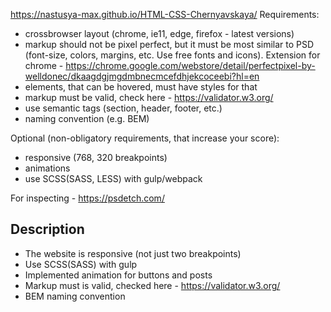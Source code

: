 https://nastusya-max.github.io/HTML-CSS-Chernyavskaya/
Requirements:
* crossbrowser layout (chrome, ie11, edge, firefox - latest versions)
*	markup should not be pixel perfect, but it must be most similar to PSD (font-size, colors, margins, etc. Use free fonts and icons). Extension for chrome - https://chrome.google.com/webstore/detail/perfectpixel-by-welldonec/dkaagdgjmgdmbnecmcefdhjekcoceebi?hl=en
*	elements, that can be hovered, must have styles for that
*	markup must be valid, check here - https://validator.w3.org/
*	use semantic tags (section, header, footer, etc.)
*	naming convention (e.g. BEM) 

Optional (non-obligatory requirements, that increase your score):
*	responsive (768, 320 breakpoints)
*	animations 
*	use SCSS(SASS, LESS) with gulp/webpack 

For inspecting - https://psdetch.com/


## Description
* The website is responsive (not just two breakpoints)
* Use SCSS(SASS) with gulp
* Implemented animation for buttons and posts
* Markup must is valid, checked here - https://validator.w3.org/
* BEM naming convention

